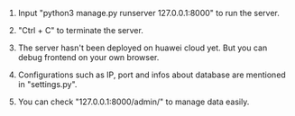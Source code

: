 1. Input "python3 manage.py runserver 127.0.0.1:8000" to run the server.

2. "Ctrl + C" to terminate the server.

3. The server hasn't been deployed on huawei cloud yet. But you can debug frontend on your own browser.

4. Configurations such as IP, port and infos about database are mentioned in "settings.py".

5. You can check "127.0.0.1:8000/admin/" to manage data easily.

